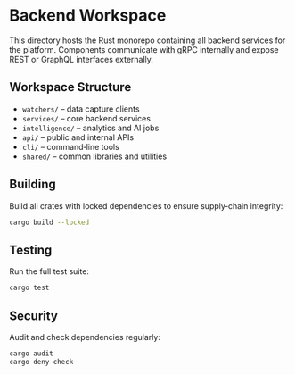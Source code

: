# Backend Workspace

This directory hosts the Rust monorepo containing all backend services for the platform. Components communicate with gRPC internally and expose REST or GraphQL interfaces externally.

## Workspace Structure

- `watchers/` – data capture clients
- `services/` – core backend services
- `intelligence/` – analytics and AI jobs
- `api/` – public and internal APIs
- `cli/` – command‑line tools
- `shared/` – common libraries and utilities

## Building

Build all crates with locked dependencies to ensure supply‑chain integrity:

```sh
cargo build --locked
```

## Testing

Run the full test suite:

```sh
cargo test
```

## Security

Audit and check dependencies regularly:

```sh
cargo audit
cargo deny check
```

